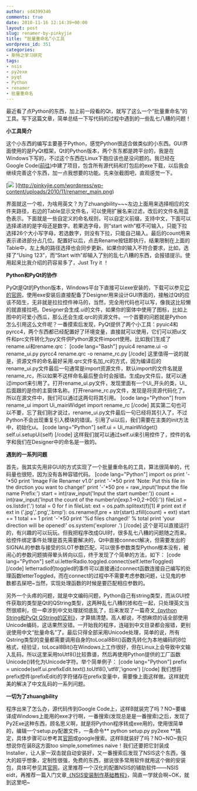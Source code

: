 ```yaml
---
author: sd4399340
comments: true
date: 2010-11-16 12:14:39+00:00
layout: post
slug: renamer-by-pinkyjie
title: “批量重命名”小工具
wordpress_id: 351
categories:
- 斯特之学习研究
tags:
- nsis
- py2exe
- pyqt
- Python
- renamer
- 批量重命名
---
```


最近看了点Python的东西，加上前一段看的Qt，就写了这么一个“批量重命名”的工具。写下这篇文章，简单总结一下写代码的过程中遇到的一些乱七八糟的问题！

**小工具简介**

这个小东西的编写主要基于Python，感觉Python很适合做类似的小东西。GUI界面使用的是PyQt框架，Qt的Python版本，两个东东都是跨平台的，我是在Windows下写的，不过这个东西在Linux下跑应该也是没问题的。我已经在Google Code([前往](http://code.google.com/p/renamer-by-pinkyjie))中建了项目，包含所有源代码和打包后的exe下载，以后我会继续完善这个东西，加一点我想要的功能。先来张截图吧，直观感觉一下。


[[![](http://pinkyjie.com/wordpress/wp-content/uploads/2010/11/rename.png)](http://pinkyjie.com/wordpress/wp-content/uploads/2010/11/rename.png)
](http://pinkyjie.com/wordpress/wp-content/uploads/2010/11/renamer_main.png)


<!-- more -->

界面就这一个啦，为啥用英文？为了zhuangbility~~~左边上面用来选择相应的文件夹路径，右边的Table显示文件名，可以使用扩展名来过滤，改后的文件名用蓝色表示。下面就是一些自定义的命名规则，可以自定义前缀，支持中文，下面可以选择递进的是字母还是数字。若果选字母，则“start with”框不可输入，只能下拉选择26个大小写字母，若选数字，则没有下拉，只能自己输入。最后的count用来表示递进部分占几位。配置好以后，点击Rename按钮即执行，结果限制在上面的Table中，左上角的路径选择也会同步更新。如果你的输入不符合要求，比如，选择了“Using 123”，而“Start with”却输入了别的乱七八糟的东西，会报错提示。使用起来比我介绍的药容易多了，Just Try it ！

**Python和PyQt的协作**

PyQt是Qt的Python版本，Windows平台下直接可以exe安装的，下载可以参见[它的官网](http://www.riverbankcomputing.co.uk/software/pyqt/download)，使用exe安装后直接配备了Designer用来设计GUI界面的，接触过Qt的应该不陌生，无非就是拉拉控件神马的，当然，完全用代码也可以写，像我这比较懒的就直接拉吧。Designer会生成.ui的文件，如果你的窗体中使用了图标，比如上图中的可爱小西瓜，那么还会生成.qrc的资源文件。一个首要的问题就是Python怎么引用这么文件呢？一番摸索后发现，PyQt提供了两个小工具：pyuic4和pyrcc4，两个东西都已经配置好了环境变量，直接就可以使用，它们可以把ui文件和prc文件转化为py文件供Python源文件import使用。比如我们生成了rename.ui和rename.qrc：
[code lang="Bash"]
pyuic4 rename.ui -o rename_ui.py
pyrcc4 rename.qrc -o rename_rc.py
[/code]
这里值得一说的就是，资源文件的命名最好采用.qrc文件名加_rc的方式，因为编译后的rename_ui.py文件最后一句通常是import资源文件，默认import的文件名就是rename_rc，所以如果不这样命名最后整合时会报错。生成py文件后，就可以通过import来引用了。打开rename_ui.py文件，发现里面有一个Ui_开头的类，Ui_后面跟的是你的主窗体名称。打开rename_rc.py文件，发现是将资源代码化了。所以在源文件中，我们可以通过这两句将其引用。
[code lang="Python"]
from rename_ui import Ui_mainWidget
import rename_rc
[/code]
其实第二句也可以不要，忘了我们刚才说过，rename_ui.py文件最后一句已经将其引入了，不过Python不会出现重复引入模块的错误。引用了ui以后，我们需要在主类的init方法中，初始化ui。
[code lang="Python"]
self.ui = Ui_mainWidget()
self.ui.setupUi(self)
[/code]
这样我们就可以通过self.ui来引用控件了，控件的名字和我们在Designer中的命名是一致的。

**遇到的一系列问题**

首先，我其实先用非GUI的方式实现了一个批量重命名的工具，算法很简单的，代码量也很短，因为没有各种容错代码。
[code lang="Python"]
import os
print '-'*50
print 'Image File Renamer v1.0'
print '-'*50
print 'Note: Put this file in the dirction you want to change!'
print '-'*50
pre = raw_input('Input the file name Prefix:')
start = int(raw_input('Input the start number:'))
count = int(raw_input('Input the count of the number\n[exp.1-&gt;0,2-&gt;00]:'))
fileList = os.listdir('.')
total = 0
for f in fileList:
    ext = os.path.splitext(f)[1]
    # print ext
    if ext in ('.jpg','.png','.bmp'):
        os.rename(f,pre + str(start).zfill(count) + ext)
        start += 1
        total += 1
print '-'*50
print '%d files changed!' % total
print 'your direction will be opened!'
os.system('explorer .')
[/code]
这个是可以直接运行的，有兴趣的可以玩玩。但我把程序改成GUI时，很多乱七八糟的问题随之而来。给控件绑定事件处理是首先需要解决的，Qt中直接connect解决，但需要发出的SIGNAL的参数与接受的SLOT参数匹配，可以很多参数类型Python根本没有，被闹心的参数问题搞得晕头转向以后，终于发现了个简单的方法，如下：
[code lang="Python"]
self.ui.letterRadio.toggled.connect(self.letterToggled)
[/code]
letterradio的toggled的事件可以直接通过connect函数连接自己编写的处理函数letterToggled，而在connect的过程中不需要考虑参数问题，让见鬼的参数都去屎吧~当然，实现处理函数的时候是要匹配相应参数的。

另外一个头疼的问题，就是中文编码问题，Python自己有string类型，而从GUI控件获取的类型是Qt的QString类型，这两种乱七八糟的掺和在一起，只处理英文当然很顺利，但一牵涉到中文处理就彻底乱了，后来发现了一篇奇文[《python String和PyQt QString的区别](http://www.scriptlearn.com/archives/1943)[》](http://www.scriptlearn.com/archives/1943)，才算搞清楚。高人都说，不想麻烦的话全部使用Unicode编码，这话果然没错。一开始我的程序，连碰到中文目录都会报错，更别说使用中文“批量命名”了。最后只得全部采用Unicode处理，简单的说，所有Qstring类型的变量都需要调用自身的toLocal8Bit()函数先转化为本地编码的8位格式，经验证，toLocal8Bit()在Windows上工作很好，但在Linux上会导致中文输入乱码，所以这里采用toUtf8()比较靠谱，然后再使用Python提供的工厂函数Unicode()转化为Unicode字符。举个简单例子：
[code lang="Python"]
prefix = unicode(self.ui.prefixEdit.text().toUtf8(),'utf8','ignore')
[/code]
我们想将prefix控件(prefixEdit)的字符储存在prefix变量中，需要像上面这样做。这样就完美的解决了中文乱码的一系列问题。

**一切为了zhuangbility**

程序出来了怎么办，源代码传到Google Code上，这样B就装完了吗？NO~要编译成Windows上能用的exe才行啊，一番搜索(发现总是是一番搜索)之后，发现了Py2Exe这种东西，顾名思义啊，就是将Python程序转成exe用的，使用很简单的，编辑一个setup.py配置文件，一条命令** python setup.py py2exe **搞定，具体步骤可以参考其[官网](http://www.py2exe.org/)或google搜索。这样B就装好了吗？NO~NO~我只想说你在装B这方面too simple,sometimes naive！我们还要把它封装成Installer，让人家一双击就自动安装好，又一番搜索后发现了NSIS这个东西，强大的超乎想象，定制性很强，免费的东西，据说很多常用软件就用这个做的安装包，具体可参见其[官网](http://nsis.sourceforge.net/Main_Page)，这里推荐一个汉化的配置NSIS的辅助软件——NSIS eidt，再推荐一篇入门文章[《NSIS安装制作基础教程》](http://www.360doc.com/content/08/0731/13/66250_1492542.shtml)，简直一学就会啊~OK，就到这里吧~
